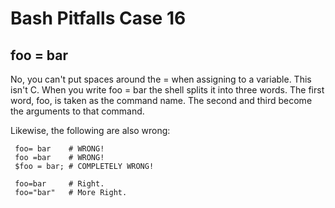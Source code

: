 # Bash Pitfalls Case 16
## foo = bar

No, you can't put spaces around the = when assigning to a variable. This isn't C. When you write foo = bar the shell splits it into three words. The first word, foo, is taken as the command name. The second and third become the arguments to that command.

Likewise, the following are also wrong:

```shell
 foo= bar    # WRONG!
 foo =bar    # WRONG!
 $foo = bar; # COMPLETELY WRONG!

 foo=bar     # Right.
 foo="bar"   # More Right.
```
